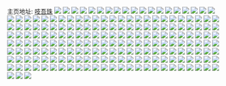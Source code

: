 主页地址: [吱吾珠](https://weibo.com/u/5757835642) 
![](https://wx4.sinaimg.cn/mw2000/006hFi4Oly1h95m9j5153j30wi1cbqrg.jpg) 
![](https://wx4.sinaimg.cn/mw2000/006hFi4Oly1h8qs88yn2wj30tm0zkaim.jpg) 
![](https://wx4.sinaimg.cn/mw2000/006hFi4Oly1h8qs88403yj30u00u30xq.jpg) 
![](https://wx4.sinaimg.cn/mw2000/006hFi4Oly1h8qs88ce04j30u00u0q9b.jpg) 
![](https://wx4.sinaimg.cn/mw2000/006hFi4Oly1h8qs88n95ej30jz0icq4g.jpg) 
![](https://wx4.sinaimg.cn/mw2000/006hFi4Oly1h89auofy87j30pd19444r.jpg) 
![](https://wx4.sinaimg.cn/mw2000/006hFi4Oly1h5ny1swudtj30wh1j5wqx.jpg) 
![](https://wx4.sinaimg.cn/mw2000/006hFi4Oly1h5ny1qq3n6j32c0340qv6.jpg) 
![](https://wx4.sinaimg.cn/mw2000/006hFi4Oly1h5nyaho3qsj30wi1luncy.jpg) 
![](https://wx4.sinaimg.cn/mw2000/006hFi4Oly1h5ny1oql6ej30wi1hsqh9.jpg) 
![](https://wx4.sinaimg.cn/mw2000/006hFi4Oly1h4mcarzas8j32c02c0h7a.jpg) 
![](https://wx4.sinaimg.cn/mw2000/006hFi4Oly1h3x1uycyatj30u0140dq2.jpg) 
![](https://wx4.sinaimg.cn/mw2000/006hFi4Oly1h3uxew54lkj320f2okhdt.jpg) 
![](https://wx4.sinaimg.cn/mw2000/006hFi4Oly1h1nhvjiihfj3340340he1.jpg) 
![](https://wx4.sinaimg.cn/mw2000/006hFi4Oly1h0hb550nkij30n010j0w0.jpg) 
![](https://wx4.sinaimg.cn/mw2000/006hFi4Oly3h094r9wc6ej311b1kwtsv.jpg) 
![](https://wx4.sinaimg.cn/mw2000/006hFi4Oly1gz3yymbgsbj30k00k00xs.jpg) 
![](https://wx4.sinaimg.cn/mw2000/006hFi4Oly1gwsf12y84rj30u0140n3y.jpg) 
![](https://wx4.sinaimg.cn/mw2000/006hFi4Oly1gw5mijjw9rj33402c0hdu.jpg) 
![](https://wx4.sinaimg.cn/mw2000/006hFi4Oly1gvwnego6m8j31o02807wi.jpg) 
![](https://wx4.sinaimg.cn/mw2000/006hFi4Oly1gvwneja0e1j31o02804qq.jpg) 
![](https://wx4.sinaimg.cn/mw2000/006hFi4Oly1gvwnesmq77j30jz0jz75g.jpg) 
![](https://wx4.sinaimg.cn/mw2000/006hFi4Oly1gvpafq04xpj62c03404qq02.jpg) 
![](https://wx4.sinaimg.cn/mw2000/006hFi4Oly1gvp3pmqyx1j62c0340npe02.jpg) 
![](https://wx4.sinaimg.cn/mw2000/006hFi4Oly1gvp3p2yjlwj62c03401ky02.jpg) 
![](https://wx4.sinaimg.cn/mw2000/006hFi4Oly1gvp3p780wej62c0340kjm02.jpg) 
![](https://wx4.sinaimg.cn/mw2000/006hFi4Oly1gvna4suhjbj633n2a57wi02.jpg) 
![](https://wx4.sinaimg.cn/mw2000/006hFi4Oly1gvna4tue2oj61hc0u0nd102.jpg) 
![](https://wx4.sinaimg.cn/mw2000/006hFi4Oly1gvna4vd0xkj63402c0u0y02.jpg) 
![](https://wx4.sinaimg.cn/mw2000/006hFi4Oly1gvna4xeza0j60wi0rfacv02.jpg) 
![](https://wx4.sinaimg.cn/mw2000/006hFi4Oly1guiqk3onldj61hc0u0x0c02.jpg) 
![](https://wx4.sinaimg.cn/mw2000/006hFi4Oly1gtf1t7x3ntj32wb1zxnpe.jpg) 
![](https://wx4.sinaimg.cn/mw2000/006hFi4Oly1gsrae2gl9vj31o0280qv5.jpg) 
![](https://wx4.sinaimg.cn/mw2000/006hFi4Oly1gsrae1mbr9j30oo1hcjus.jpg) 
![](https://wx4.sinaimg.cn/mw2000/006hFi4Oly1gsle8g9ho2j32c0340x6q.jpg) 
![](https://wx4.sinaimg.cn/mw2000/006hFi4Oly1gs51v7n4e8j32c03407wi.jpg) 
![](https://wx4.sinaimg.cn/mw2000/006hFi4Oly1grgcinb1v2j32c03401ky.jpg) 
![](https://wx4.sinaimg.cn/mw2000/006hFi4Oly1grgciloummj32c0340qv5.jpg) 
![](https://wx4.sinaimg.cn/mw2000/006hFi4Oly1grgciiw091j32c0340kjm.jpg) 
![](https://wx4.sinaimg.cn/mw2000/006hFi4Oly1grgcimemylj32c0340x6p.jpg) 
![](https://wx4.sinaimg.cn/mw2000/006hFi4Oly1grgcikzkgwj31nz25ie81.jpg) 
![](https://wx4.sinaimg.cn/mw2000/006hFi4Oly1grgcip8ed8j32c0340qv6.jpg) 
![](https://wx4.sinaimg.cn/mw2000/006hFi4Oly1grgcihqhgyj32c0340qv6.jpg) 
![](https://wx4.sinaimg.cn/mw2000/006hFi4Oly1grgcignlz9j33402c0qv6.jpg) 
![](https://wx4.sinaimg.cn/mw2000/006hFi4Oly1grgcivlkxdj33402c01ky.jpg) 
![](https://wx4.sinaimg.cn/mw2000/006hFi4Oly1grgcipxntwj32c0340u0x.jpg) 
![](https://wx4.sinaimg.cn/mw2000/006hFi4Oly1grgcieozo6j33402c01kx.jpg) 
![](https://wx4.sinaimg.cn/mw2000/006hFi4Oly1grgcik1pxoj32c0340e82.jpg) 
![](https://wx4.sinaimg.cn/mw2000/006hFi4Oly1grgcisnj51j32c0340e82.jpg) 
![](https://wx4.sinaimg.cn/mw2000/006hFi4Oly1grgcirg3q9j62c0340qv602.jpg) 
![](https://wx4.sinaimg.cn/mw2000/006hFi4Oly1grgciton3fj33402c0b29.jpg) 
![](https://wx4.sinaimg.cn/mw2000/006hFi4Oly1gra2zy1ijxj31400s743b.jpg) 
![](https://wx4.sinaimg.cn/mw2000/006hFi4Oly1gqz64956gvj30ti16i7mv.jpg) 
![](https://wx4.sinaimg.cn/mw2000/006hFi4Oly1gqia8gk6maj32bw33wu1n.jpg) 
![](https://wx4.sinaimg.cn/mw2000/006hFi4Oly1gqia9orah4j32c0340kjm.jpg) 
![](https://wx4.sinaimg.cn/mw2000/006hFi4Oly1gqia9qet22j32c0340b2b.jpg) 
![](https://wx4.sinaimg.cn/mw2000/006hFi4Oly1gqbiil0l5ij32c0340e82.jpg) 
![](https://wx4.sinaimg.cn/mw2000/006hFi4Oly1gqbi6151mcj30wh1p7aid.jpg) 
![](https://wx4.sinaimg.cn/mw2000/006hFi4Oly1gq3s8pm6amj30wi0bin1b.jpg) 
![](https://wx4.sinaimg.cn/mw2000/006hFi4Oly1gq1yj6cf9kj31o0280hdt.jpg) 
![](https://wx4.sinaimg.cn/mw2000/006hFi4Oly1gq1yj6y3mnj32c0340qv5.jpg) 
![](https://wx4.sinaimg.cn/mw2000/006hFi4Oly1gpwwjzxmrbj32801o0qv5.jpg) 
![](https://wx4.sinaimg.cn/mw2000/006hFi4Oly1gow8qv0jvij30wi1as7wh.jpg) 
![](https://wx4.sinaimg.cn/mw2000/006hFi4Oly1gorfb8oc2kj32c0340u0y.jpg) 
![](https://wx4.sinaimg.cn/mw2000/006hFi4Oly1gnzh0vyw4tj33402c0hdt.jpg) 
![](https://wx4.sinaimg.cn/mw2000/006hFi4Oly1gnzh0xpc7jj30wg17b7wh.jpg) 
![](https://wx4.sinaimg.cn/mw2000/006hFi4Oly1gnyww61midj33402c018x.jpg) 
![](https://wx4.sinaimg.cn/mw2000/006hFi4Oly1gnyww8o802j33402c04qr.jpg) 
![](https://wx4.sinaimg.cn/mw2000/006hFi4Oly1gnywwbe85kj32c03404qq.jpg) 
![](https://wx4.sinaimg.cn/mw2000/006hFi4Oly1gnyww463s5j32c0340jyc.jpg) 
![](https://wx4.sinaimg.cn/mw2000/006hFi4Oly1gnywwc1z0dj30u00u0tar.jpg) 
![](https://wx4.sinaimg.cn/mw2000/006hFi4Oly1gnywwd173uj32c0340kjm.jpg) 
![](https://wx4.sinaimg.cn/mw2000/006hFi4Oly1gnywwdrdafj32c0340wle.jpg) 
![](https://wx4.sinaimg.cn/mw2000/006hFi4Oly1gnywwfyznmj32c0340gtc.jpg) 
![](https://wx4.sinaimg.cn/mw2000/006hFi4Oly1gnywxacxexj318g18gwi3.jpg) 
![](https://wx4.sinaimg.cn/mw2000/006hFi4Oly1gnv11dsaigj313t0wi7ct.jpg) 
![](https://wx4.sinaimg.cn/mw2000/006hFi4Oly1gnanpwxlrrj30ri0ri10d.jpg) 
![](https://wx4.sinaimg.cn/mw2000/006hFi4Oly1gmv9gciaxrj32q02q0qv5.jpg) 
![](https://wx4.sinaimg.cn/mw2000/006hFi4Oly1gmc1hpqd5wj31j921oe81.jpg) 
![](https://wx4.sinaimg.cn/mw2000/006hFi4Oly1glyd6mxg76j32bb332qv7.jpg) 
![](https://wx4.sinaimg.cn/mw2000/006hFi4Oly1glyd6ov2mrj33322bb1kz.jpg) 
![](https://wx4.sinaimg.cn/mw2000/006hFi4Oly1gltclrzvwoj33402c0x6p.jpg) 
![](https://wx4.sinaimg.cn/mw2000/006hFi4Oly1glmfwbr2xvj31o0280kjl.jpg) 
![](https://wx4.sinaimg.cn/mw2000/006hFi4Oly1gll0jdm0szj31o0280hdt.jpg) 
![](https://wx4.sinaimg.cn/mw2000/006hFi4Oly1glc2iqdrukj32c0340x6p.jpg) 
![](https://wx4.sinaimg.cn/mw2000/006hFi4Oly1gl9jurpjh7j31o02807wh.jpg) 
![](https://wx4.sinaimg.cn/mw2000/006hFi4Oly1gl9jutqcgcj32c03404qq.jpg) 
![](https://wx4.sinaimg.cn/mw2000/006hFi4Oly1gl9juq7t8lj31o02807wh.jpg) 
![](https://wx4.sinaimg.cn/mw2000/006hFi4Oly1gl9ch1ysylj32c02qx7wi.jpg) 
![](https://wx4.sinaimg.cn/mw2000/006hFi4Oly1gl4ql83gxoj32c03404qq.jpg) 
![](https://wx4.sinaimg.cn/mw2000/006hFi4Oly1gl4ql9gkrxj32c03404qq.jpg) 
![](https://wx4.sinaimg.cn/mw2000/006hFi4Oly1gl4ql6rzz1j32c03407wi.jpg) 
![](https://wx4.sinaimg.cn/mw2000/006hFi4Oly1gl4qlayyenj3340340npe.jpg) 
![](https://wx4.sinaimg.cn/mw2000/006hFi4Oly1gl45g2ke6hj31jk1jk7wh.jpg) 
![](https://wx4.sinaimg.cn/mw2000/006hFi4Oly1gk0muexrpgj310g1kvkdk.jpg) 
![](https://wx4.sinaimg.cn/mw2000/006hFi4Oly1gjxajn6as3j32c0340qv5.jpg) 
![](https://wx4.sinaimg.cn/mw2000/006hFi4Oly1gjvl9pke1wj32c02c0e81.jpg) 
![](https://wx4.sinaimg.cn/mw2000/006hFi4Oly1gjl57m0ouuj31da2yoqv6.jpg) 
![](https://wx4.sinaimg.cn/mw2000/006hFi4Oly1gjl57ivafcj32bc2bcx6p.jpg) 
![](https://wx4.sinaimg.cn/mw2000/006hFi4Oly1gjl57krxzvj315w2iou0x.jpg) 
![](https://wx4.sinaimg.cn/mw2000/006hFi4Oly1gjl57t32yaj32c0340npd.jpg) 
![](https://wx4.sinaimg.cn/mw2000/006hFi4Oly1gjl57ovyq3j32c0340qv5.jpg) 
![](https://wx4.sinaimg.cn/mw2000/006hFi4Oly1gjl57npkozj32c0340qv5.jpg) 
![](https://wx4.sinaimg.cn/mw2000/006hFi4Oly1gjl57pplvoj33402c0nmc.jpg) 
![](https://wx4.sinaimg.cn/mw2000/006hFi4Oly1gjl57js8upj31o02801kx.jpg) 
![](https://wx4.sinaimg.cn/mw2000/006hFi4Oly1gjl57r7y5yj33402c0qo4.jpg) 
![](https://wx4.sinaimg.cn/mw2000/006hFi4Oly1gjl57x0jfvj31kw1kwkjl.jpg) 
![](https://wx4.sinaimg.cn/mw2000/006hFi4Oly1gjl57y83jqj31kw16onip.jpg) 
![](https://wx4.sinaimg.cn/mw2000/006hFi4Oly1gjl57zvg4fj33402c01kx.jpg) 
![](https://wx4.sinaimg.cn/mw2000/006hFi4Oly1gjl581g0juj33402c07vv.jpg) 
![](https://wx4.sinaimg.cn/mw2000/006hFi4Oly1gjl57tycmnj31kw16ob0u.jpg) 
![](https://wx4.sinaimg.cn/mw2000/006hFi4Oly1gjl5833rjxj33402c04my.jpg) 
![](https://wx4.sinaimg.cn/mw2000/006hFi4Oly1gjl5cmgwj7j32c02c0npe.jpg) 
![](https://wx4.sinaimg.cn/mw2000/006hFi4Oly1gjl5cnki93j32c0340x6p.jpg) 
![](https://wx4.sinaimg.cn/mw2000/006hFi4Oly1gjl5coixa7j31o02801kx.jpg) 
![](https://wx4.sinaimg.cn/mw2000/006hFi4Oly1gjd69gcuwjj30rs0rstbq.jpg) 
![](https://wx4.sinaimg.cn/mw2000/006hFi4Oly1gj5dnav8tbj316o1kw7oc.jpg) 
![](https://wx4.sinaimg.cn/mw2000/006hFi4Oly1gj5dnabzsuj32c02c0x6p.jpg) 
![](https://wx4.sinaimg.cn/mw2000/006hFi4Oly1gj5dnbycdkj32c02c0hdt.jpg) 
![](https://wx4.sinaimg.cn/mw2000/006hFi4Oly1gj5dncci3mj30ht0hogmd.jpg) 
![](https://wx4.sinaimg.cn/mw2000/006hFi4Oly1gizndw8a4nj32c03407wh.jpg) 
![](https://wx4.sinaimg.cn/mw2000/006hFi4Oly1gizndxs2wdj32c0340e81.jpg) 
![](https://wx4.sinaimg.cn/mw2000/006hFi4Oly1gizne0cqogj32c0340hdt.jpg) 
![](https://wx4.sinaimg.cn/mw2000/006hFi4Oly1gizne28dbdj32c0340npd.jpg) 
![](https://wx4.sinaimg.cn/mw2000/006hFi4Oly1gizne4aibpj32c0340npd.jpg) 
![](https://wx4.sinaimg.cn/mw2000/006hFi4Oly1giznduv2dej30n5154qbi.jpg) 
![](https://wx4.sinaimg.cn/mw2000/006hFi4Oly1givoyuqu7kj316o1kwwrs.jpg) 
![](https://wx4.sinaimg.cn/mw2000/006hFi4Oly1givoyuf2buj31kv16nngc.jpg) 
![](https://wx4.sinaimg.cn/mw2000/006hFi4Oly1gipy5qn3mmj328w1ag4qp.jpg) 
![](https://wx4.sinaimg.cn/mw2000/006hFi4Oly1gipy5tllj2j31o02yohdt.jpg) 
![](https://wx4.sinaimg.cn/mw2000/006hFi4Oly1gipy5ryf0bj32c0340x6p.jpg) 
![](https://wx4.sinaimg.cn/mw2000/006hFi4Oly1gipy5r8tuoj30w01kw4d6.jpg) 
![](https://wx4.sinaimg.cn/mw2000/006hFi4Oly1gipycluonhj31o02yo7wh.jpg) 
![](https://wx4.sinaimg.cn/mw2000/006hFi4Oly1gipy5q1rofj30w01kwk6k.jpg) 
![](https://wx4.sinaimg.cn/mw2000/006hFi4Oly1gimx1ypmssj30u0140121.jpg) 
![](https://wx4.sinaimg.cn/mw2000/006hFi4Oly1gimx1yagaej30gu0ju0so.jpg) 
![](https://wx4.sinaimg.cn/mw2000/006hFi4Oly1gimx1z1w77j30u0140ths.jpg) 
![](https://wx4.sinaimg.cn/mw2000/006hFi4Oly1gimx1zb0soj30gu0ju0so.jpg) 
![](https://wx4.sinaimg.cn/mw2000/006hFi4Oly1gil9ytzf53j31900u0dj3.jpg) 
![](https://wx4.sinaimg.cn/mw2000/006hFi4Oly1ghzd040kp2j32io1f0npd.jpg) 
![](https://wx4.sinaimg.cn/mw2000/006hFi4Oly1ghzd04dtl6j30b40b475e.jpg) 
![](https://wx4.sinaimg.cn/mw2000/006hFi4Oly1gh3c0j1qpqj316c1kwe84.jpg) 
![](https://wx4.sinaimg.cn/mw2000/006hFi4Oly1gh3c0fx4s6j323k2tckjv.jpg) 
![](https://wx4.sinaimg.cn/mw2000/006hFi4Oly1gh3c0hl5t9j316o1kwhdw.jpg) 
![](https://wx4.sinaimg.cn/mw2000/006hFi4Oly1gh3c0do0fej316o1kwkjo.jpg) 
![](https://wx4.sinaimg.cn/mw2000/006hFi4Oly1gh3c0khug2j33402c0npf.jpg) 
![](https://wx4.sinaimg.cn/mw2000/006hFi4Oly1gh3c0nutosj31601kw7wk.jpg) 
![](https://wx4.sinaimg.cn/mw2000/006hFi4Oly1ggye6eiw4hj30fs0fsmy7.jpg) 
![](https://wx4.sinaimg.cn/mw2000/006hFi4Oly1ggrzjyg4jwj32c0340x6f.jpg) 
![](https://wx4.sinaimg.cn/mw2000/006hFi4Oly1ggqwobbyvgj3232232npi.jpg) 
![](https://wx4.sinaimg.cn/mw2000/006hFi4Oly1ggqws1634sj32yo1o07wn.jpg) 
![](https://wx4.sinaimg.cn/mw2000/006hFi4Oly1ggqwmwj7vpj32c02c0qvb.jpg) 
![](https://wx4.sinaimg.cn/mw2000/006hFi4Oly1ggqwyd46ucj33402c07wu.jpg) 
![](https://wx4.sinaimg.cn/mw2000/006hFi4Oly1ggqwjlccipj32yo1o0b2e.jpg) 
![](https://wx4.sinaimg.cn/mw2000/006hFi4Oly1ggqwkuostkj32io1f0x6u.jpg) 
![](https://wx4.sinaimg.cn/mw2000/006hFi4Oly1ggqws5u0l4j33402c0npd.jpg) 
![](https://wx4.sinaimg.cn/mw2000/006hFi4Oly1ggqwjqjwiej325g2v8kjm.jpg) 
![](https://wx4.sinaimg.cn/mw2000/006hFi4Oly1ggqwoz6i7zj33402c0qg8.jpg) 
![](https://wx4.sinaimg.cn/mw2000/006hFi4Oly1ggqwrkbahej32io1w04qx.jpg) 
![](https://wx4.sinaimg.cn/mw2000/006hFi4Oly1ggqwq2mztdj32c03401l5.jpg) 
![](https://wx4.sinaimg.cn/mw2000/006hFi4Oly1ggqwmhk91mj32io1f0npi.jpg) 
![](https://wx4.sinaimg.cn/mw2000/006hFi4Oly1ggqwopdgesj33402c0b29.jpg) 
![](https://wx4.sinaimg.cn/mw2000/006hFi4Oly1ggqwrr9fabj32c0340npe.jpg) 
![](https://wx4.sinaimg.cn/mw2000/006hFi4Oly1ggqwq6jbfwj33402c0hdt.jpg) 
![](https://wx4.sinaimg.cn/mw2000/006hFi4Oly1ggp20cqis0j32yo1o0b29.jpg) 
![](https://wx4.sinaimg.cn/mw2000/006hFi4Oly1ggoa43tqstj31hc0u0npd.jpg) 
![](https://wx4.sinaimg.cn/mw2000/006hFi4Oly1ggioxiunajj31o02yob2a.jpg) 
![](https://wx4.sinaimg.cn/mw2000/006hFi4Oly1ggioxlkmwoj31o02you12.jpg) 
![](https://wx4.sinaimg.cn/mw2000/006hFi4Oly1ggioxngp5zj31o02yokjm.jpg) 
![](https://wx4.sinaimg.cn/mw2000/006hFi4Oly1gg9whbtk8pj32c03401l3.jpg) 
![](https://wx4.sinaimg.cn/mw2000/006hFi4Oly1gg9jefv41bj31f02io1l1.jpg) 
![](https://wx4.sinaimg.cn/mw2000/006hFi4Oly1gg6fvc17e4j30dw09b0tc.jpg) 
![](https://wx4.sinaimg.cn/mw2000/006hFi4Oly1gg1eb7x8e6j30ku0o8n9c.jpg) 
![](https://wx4.sinaimg.cn/mw2000/006hFi4Oly1gfwjkmtxtxj32c0340kjl.jpg) 
![](https://wx4.sinaimg.cn/mw2000/006hFi4Oly1gfwjknkjr2j32c03407wh.jpg) 
![](https://wx4.sinaimg.cn/mw2000/006hFi4Oly1gfwjkox6anj33402c0kjc.jpg) 
![](https://wx4.sinaimg.cn/mw2000/006hFi4Oly1gfo2vwzn9fj30hs0hstzb.jpg) 
![](https://wx4.sinaimg.cn/mw2000/006hFi4Oly1gfji93ickmj32402tcnpd.jpg) 
![](https://wx4.sinaimg.cn/mw2000/006hFi4Oly1gfji9ndfnaj32402tcx6s.jpg) 
![](https://wx4.sinaimg.cn/mw2000/006hFi4Oly1gfjia4g04mj32402tcnpi.jpg) 
![](https://wx4.sinaimg.cn/mw2000/006hFi4Oly1gfji9069x5j32402tc4qu.jpg) 
![](https://wx4.sinaimg.cn/mw2000/006hFi4Oly1genqegq4mhj32c03401l3.jpg) 
![](https://wx4.sinaimg.cn/mw2000/006hFi4Oly1gcegle2vv1j30c80fjdig.jpg) 
![](https://wx4.sinaimg.cn/mw2000/006hFi4Oly1gc2ydfo5qjj30jb0jbmy6.jpg) 
![](https://wx4.sinaimg.cn/mw2000/006hFi4Oly1gbw17n5x3aj30ku112hdt.jpg) 
![](https://wx4.sinaimg.cn/mw2000/006hFi4Oly1gbw17oaqrkj30ku1124qp.jpg) 
![](https://wx4.sinaimg.cn/mw2000/006hFi4Oly1gbhbotm5maj33402c01kz.jpg) 
![](https://wx4.sinaimg.cn/mw2000/006hFi4Oly1gbhbousalhj33402c07wi.jpg) 
![](https://wx4.sinaimg.cn/mw2000/006hFi4Oly1gbhbowlr9jj33402c01kz.jpg) 
![](https://wx4.sinaimg.cn/mw2000/006hFi4Oly1gazwekwimoj30px0p1jte.jpg) 
![](https://wx4.sinaimg.cn/mw2000/006hFi4Oly1gaxihaza7ij31a90s7q5b.jpg) 
![](https://wx4.sinaimg.cn/mw2000/006hFi4Oly1g2pcnlvbmaj32c0340npm.jpg) 
![](https://wx4.sinaimg.cn/mw2000/006hFi4Oly1g2pc88zoblj32c02c01do.jpg) 
![](https://wx4.sinaimg.cn/mw2000/006hFi4Oly1g2pc83j9vkj32c03401l6.jpg) 
![](https://wx4.sinaimg.cn/mw2000/006hFi4Oly1g2pc8c2hk2j32c02c0hdu.jpg) 
![](https://wx4.sinaimg.cn/mw2000/006hFi4Oly1g2pc86q07bj33402c04qp.jpg) 
![](https://wx4.sinaimg.cn/mw2000/006hFi4Oly1g2pc8djw3tj32c02c0ayl.jpg) 
